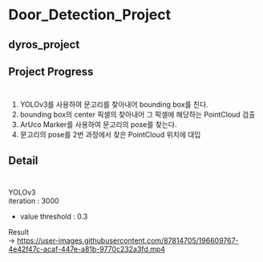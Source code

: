 # Door_Detection_Project
dyros_project
----

Project Progress<br><br>
--
1. YOLOv3를 사용하여 문고리를 찾아내어 bounding box를 친다.<br>
2. bounding box의 center 픽셀의 찾아내어 그 픽셀에 해당하는 PointCloud 검출<br>
3. ArUco Marker를 사용하여 문고리의 pose를 찾는다.<br>
4. 문고리의 pose를 2번 과정에서 찾은 PointCloud 위치에 대입<br>

Detail<br><br>
--
YOLOv3<br>
    iteration : 3000<br>
- value threshold : 0.3

Result<br>
-> https://user-images.githubusercontent.com/87814705/196609767-4e42f47c-acaf-447e-a81b-9770c232a3fd.mp4



